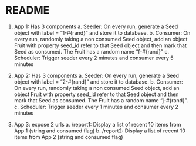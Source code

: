 # README

1. App 1: Has 3 components
  a. Seeder: On every run, generate a Seed object with label = “1-#{rand}” and store it to database.
  b. Consumer: On every run, randomly taking a non consumed Seed object, add an object Fruit with property seed_id refer to that Seed object and then mark that Seed as consumed. The Fruit has a random name “f-#{rand}”
  c. Scheduler: Trigger seeder every 2 minutes and consumer every 5 minutes

2. App 2: Has 3 components
  a. Seeder: On every run, generate a Seed object with label = “2-#{rand}” and store it to database.
  b. Consumer: On every run, randomly taking a non consumed Seed object, add an object Fruit with property seed_id refer to that Seed object and then mark that Seed as consumed. The Fruit has a random name “j-#{rand}”.
  c. Scheduler: Trigger seeder every 1 minutes and consumer every 2 minutes

3. App 3: expose 2 urls
  a. /report1: Display a list of recent 10 items from App 1 (string and consumed flag)
  b. /report2: Display a list of recent 10 items from App 2 (string and consumed flag)
